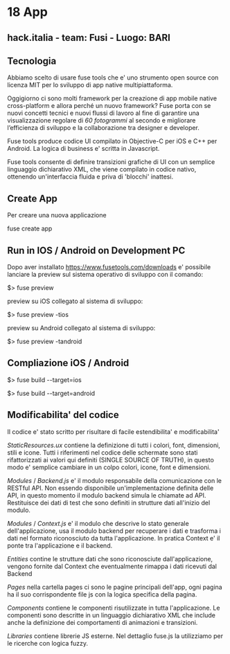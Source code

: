 # 18 App

##  hack.italia - team: Fusi - Luogo: BARI

## Tecnologia

Abbiamo scelto di usare fuse tools che e' uno strumento open source con licenza MIT per lo sviluppo di app native multipiattaforma.

Oggigiorno ci sono molti framework per la creazione di app mobile native cross-platform e allora perché un nuovo framework? Fuse porta con se nuovi concetti tecnici e nuovi flussi di lavoro al fine di garantire una visualizzazione regolare di *60* *fotogrammi* al secondo e migliorare l’efficienza di sviluppo e la collaborazione tra designer e developer. 

Fuse tools produce codice UI compilato in Objective-C per iOS e C++ per Android.
La logica di business e' scritta in Javascript.

Fuse tools consente di definire transizioni grafiche di UI con un semplice linguaggio dichiarativo XML, che viene compilato in codice nativo, ottenendo un'interfaccia fluida e priva di 'blocchi' inattesi.

## Create App

Per creare una nuova applicazione

fuse create app <projectname> 

## Run in IOS / Android on Development PC

Dopo aver installato https://www.fusetools.com/downloads e' possibile lanciare la preview sul sistema operativo di sviluppo con il comando:

$> fuse preview

preview su iOS collegato al sistema di sviluppo:

$> fuse preview -tios

preview su Android collegato al sistema di sviluppo:

$> fuse preview -tandroid

## Compliazione iOS / Android

$> fuse build --target=ios

$> fuse build --target=android


## Modificabilita' del codice

Il codice e' stato scritto per risultare di facile estendibilita' e modificabilita'

_StaticResources.ux_ contiene la definizione di tutti i colori, font, dimensioni, stili e icone. Tutti i riferimenti nel codice delle schermate sono stati rifattorizzati ai valori qui definiti (SINGLE SOURCE OF TRUTH), in questo modo e' semplice cambiare in un colpo colori, icone, font e dimensioni.

_Modules_ / _Backend.js_ e' il modulo responsabile della comunicazione con le RESTful API. Non essendo disponibile un'implementazione definita delle API, in questo momento il modulo backend simula le chiamate ad API. Restituisce dei dati di test che sono definiti in strutture dati all'inizio del modulo.

_Modules_ / _Context.js_ e' il modulo che descrive lo stato generale dell'applicazione, usa il modulo backend per recuperare i dati e trasforma i dati nel formato riconosciuto da tutta l'applicazione. In pratica Context e' il ponte tra l'applicazione e il backend.

_Entities_ contine le strutture dati che sono riconosciute dall'applicazione, vengono fornite dal Context che eventualmente rimappa i dati ricevuti dal Backend

_Pages_ nella cartella pages ci sono le pagine principali dell'app, ogni pagina ha il suo corrispondente file js con la logica specifica della pagina.

_Components_ contiene le componenti risutilizzate in tutta l'applicazione. Le componenti sono descritte in un linguaggio dichiarativo XML che include anche la definizione dei comportamenti di animazioni e transizioni.

_Libraries_ contiene librerie JS esterne. Nel dettaglio fuse.js la utilizziamo per le ricerche con logica fuzzy.

